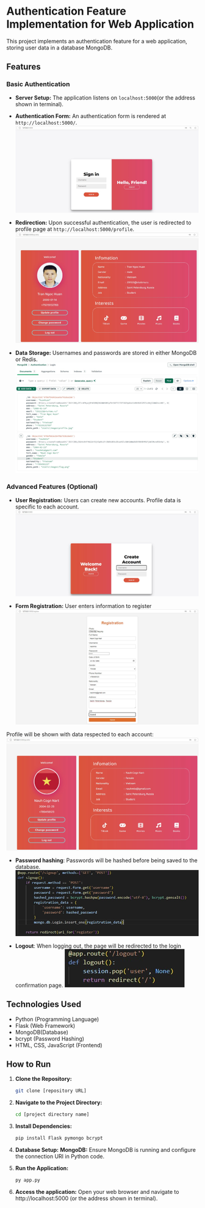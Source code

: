 # Authentication Feature Implementation for Web Application

This project implements an authentication feature for a web application, storing user data in a database MongoDB.

## Features

### Basic Authentication

- **Server Setup:** The application listens on `localhost:5000`(or the address shown in terminal).
- **Authentication Form:** An authentication form is rendered at `http://localhost:5000/`.
  ![Alt text](static/images/authentication_form.jpg)

- **Redirection:** Upon successful authentication, the user is redirected to profile page at `http://localhost:5000/profile`.
  ![Alt text](static/images/profile_page.jpg)

- **Data Storage:** Usernames and passwords are stored in either MongoDB or Redis.
  ![Alt text](static/images/Database.jpg)

### Advanced Features (Optional)

- **User Registration:** Users can create new accounts. Profile data is specific to each account.
  ![Alt text](static/images/Register.jpg)

- **Form Registration:** User enters information to register
  ![Alt text](static/images/Registration.jpg)

Profile will be shown with data respected to each account:
![Alt text](static/images/profile_page_2.jpg)

- **Password hashing**: Passwords will be hashed before being saved to the database.
  ![Alt text](static/images/Hash_password.jpg)

- **Logout**: When logging out, the page will be redirected to the login confirmation page.
  ![Alt text](static/images/Function_logout.jpg)

## Technologies Used

- Python (Programming Language)
- Flask (Web Framework)
- MongoDB(Database)
- bcrypt (Password Hashing)
- HTML, CSS, JavaScript (Frontend)

## How to Run

1.  **Clone the Repository:**

    ```bash
    git clone [repository URL]
    ```

2.  **Navigate to the Project Directory:**

    ```bash
    cd [project directory name]
    ```

3.  **Install Dependencies:**

    ```bash
    pip install Flask pymongo bcrypt
    ```

4.  **Database Setup:**
    **MongoDB:** Ensure MongoDB is running and configure the connection URI in Python code.

5.  **Run the Application:**
    ```bash
    py app.py
    ```
6.  **Access the application:**
    Open your web browser and navigate to http://localhost:5000 (or the address shown in terminal).
